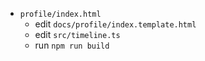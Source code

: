 - `profile/index.html`
  - edit `docs/profile/index.template.html`
  - edit `src/timeline.ts`
  - run `npm run build`
